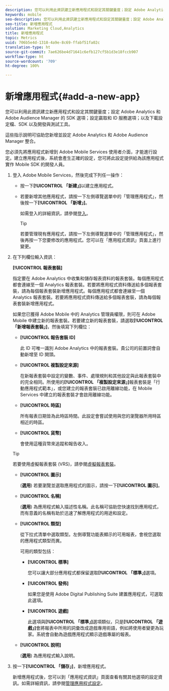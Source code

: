```yaml
---
description: 您可以利用此資訊建立新應用程式和設定其關鍵量度；設定 Adobe Analytics 和 Adobe Audience Manager 的 SDK 選項；設定贏取和 ID 服務選項；以及下載設定檔、SDK 以及開發與測試工具。
keywords: mobile
seo-description: 您可以利用此資訊建立新應用程式和設定其關鍵量度；設定 Adobe Analytics 和 Adobe Audience Manager 的 SDK 選項；設定贏取和 ID 服務選項；以及下載設定檔、SDK 以及開發與測試工具。
seo-title: 新增應用程式
solution: Marketing Cloud,Analytics
title: 新增應用程式
topic: Metrics
uuid: 706b5e4d-1318-4a9e-8c69-ffabf51fa02c
translation-type: ht
source-git-commit: 7ae626be4d71641c6efb127cf5b1d3e18fccb907
workflow-type: ht
source-wordcount: '709'
ht-degree: 100%

---
```



# 新增應用程式{#add-a-new-app}

您可以利用此資訊建立新應用程式和設定其關鍵量度；設定 Adobe Analytics 和 Adobe Audience Manager 的 SDK 選項；設定贏取和 ID 服務選項；以及下載設定檔、SDK 以及開發與測試工具。

這些指示說明可協助您新增並設定 Adobe Analytics 和 Adobe Audience Manager 整合。

您必須先將應用程式新增到 Adobe Mobile Services 使用者介面，才能進行設定。建立應用程式後，系統會產生正確的設定，您可將此設定提供給為該應用程式實作 Mobile SDK 的開發人員。

1. 登入 Adobe Mobile Services，然後完成下列任一操作：

   * 按一下&#x200B;**[!UICONTROL 「新建」]**&#x200B;以建立應用程式。
   * 若要新增其他應用程式，請按一下左側導覽選單中的「管理應用程式」，然後按一下&#x200B;**[!UICONTROL 「新增」]**。

      如需登入的詳細資訊，請參閱[登入](/help/using/gs/gs-signin.md)。

      >[!TIP]
      >
      >若要管理現有應用程式，請按一下左側導覽選單中的「管理應用程式」，然後再按一下您要修改的應用程式。您可以在「應用程式資訊」頁面上進行變更。

1. 在下列欄位輸入資訊：

   **[!UICONTROL 報表套裝]**

   指定要在 Adobe Analytics 中收集和儲存報表資料的報表套裝。每個應用程式都會連線至一個 Analytics 報表套裝。若要將應用程式資料傳送給多個報表套裝，請為每個報表套裝新增應用程式。每個應用程式都會連線至一個 Analytics 報表套裝。若要將應用程式資料傳送給多個報表套裝，請為每個報表套裝新增應用程式。

   如果您已獲得 Adobe Mobile 中的 Analytics 管理員權限，則可在 Adobe Mobile 中建立新的報表套裝。若要建立新的報表套裝，請選取&#x200B;**[!UICONTROL 「新增報表套裝」]**，然後填寫下列欄位：

   * **[!UICONTROL 報告套裝 ID]**

      此 ID 可唯一識別 Adobe Analytics 中的報表套裝。貴公司的前置詞會自動新增至 ID 開頭。

   * **[!UICONTROL 複製設定來源]**

      在新報表套裝中設定的變數、事件、處理規則和其他設定與此報表套裝中的完全相同。所使用的&#x200B;**[!UICONTROL 「複製設定來源」]**&#x200B;報表套裝是「行動應用程式範本」，或您建立的報表套裝已啟用離線功能，在 Mobile Services 中建立的報表套裝才會啟用離線功能。

   * **[!UICONTROL 時區]**

      所有報表日期皆為此時區時間。此設定會嘗試使用與您的瀏覽器所用時區相近的時區。

   * **[!UICONTROL 貨幣]**

      會使用這種貨幣來追蹤和報告收入。
   >[!TIP]
   >
   >若要使用虛擬報表套裝 (VRS)，請參閱[虛擬報表套裝](/help/using/manage-apps/c-mob-vrs.md)。

   * **[!UICONTROL 圖示]**

      (**選用**) 若要瀏覽並選取應用程式的圖示，請按一下&#x200B;**[!UICONTROL 圖示]**。

   * **[!UICONTROL 名稱]**

      (**選用**) 為應用程式輸入描述性名稱。此名稱可協助您快速找到應用程式，而有意義的名稱有助於迅速了解應用程式的用途和設定。

   * **[!UICONTROL 類型]**

      從下拉式清單中選取類型。左側導覽功能表顯示的可用報表，會視您選取的應用程式類型而異。

      可用的類型包括：

      * **[!UICONTROL 標準]**

         您可以讓大部分應用程式都保留選取&#x200B;**[!UICONTROL 「標準」]**&#x200B;選項。

      * **[!UICONTROL 發佈]**

         如果您是使用 Adobe Digital Publishing Suite 建置應用程式，可選取此選項。

      * **[!UICONTROL 遊戲]**

         此選項與&#x200B;**[!UICONTROL 「標準」]**&#x200B;選項類似，只是&#x200B;**[!UICONTROL 「遊戲」]**&#x200B;會將報表中所用的詞彙改成遊戲專用術語，例如將使用者變更為玩家。系統會自動為遊戲應用程式顯示遊戲專屬的報表。
   * **[!UICONTROL 說明]**

      (**選用**) 為應用程式輸入說明。



1. 按一下&#x200B;**[!UICONTROL 「儲存」]**，新增應用程式。

   新增應用程式後，您可以到「應用程式資訊」頁面查看有關其他選項的設定資訊。如需詳細資訊，請參閱[管理應用程式設定](/help/using/c-manage-app-settings/c-manage-app-settings.md)。
